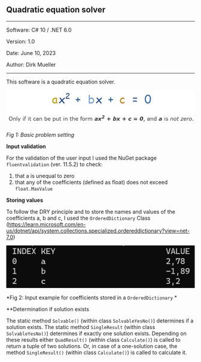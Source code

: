 ## Quadratic equation solver
**********************************************
Software:		C# 10 / .NET 6.0

Version:    	1.0

Date: 			June 10, 2023

Author:			Dirk Mueller
**********************************************
This software is a quadratic equation solver.

![](https://github.com/DirkMueller8/QuadEqWithInputVal/blob/master/QuadEq.png)
 
*Fig 1: Basic problem setting*

**Input validation**

For the validation of the user input I used the NuGet package `fluentvalidation` (ver. 11.5.2) to check:
1. that a is unequal to zero
2. that any of the coefficients (defined as float) does not exceed `float.MaxValue`

**Storing values**

To follow the DRY principle and to store the names and values of the coefficients a, b and c, I used the `OrderedDictionary` Class (https://learn.microsoft.com/en-us/dotnet/api/system.collections.specialized.ordereddictionary?view=net-7.0)

![](https://github.com/DirkMueller8/QuadEqWithInputVal/blob/master/OrderedDict.png)

*Fig 2: Input example for coefficients stored in a `OrderedDictionary` *

**Determination if solution exists

The static method `Solvable()` (within class `SolvableYesNo()`) determines if a solution exists. 
The static method `SingleResult` (within class `SolvableYesNo()`) determines if exactly one solution exists.
Depending on these results either `QuadResult()` (within class `Calculate()`) is called to return a tuple of two solutions.
Or, in case of a one-solution case, the method `SingleResult()` (within class `Calculate()`) is called to calculate it.